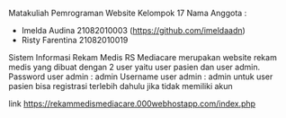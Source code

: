 Matakuliah Pemrograman Website
Kelompok 17
Nama Anggota : 
- Imelda Audina		    21082010003 (https://github.com/imeldaadn)
- Risty Farentina 		21082010019

Sistem Informasi Rekam Medis RS Mediacare merupakan website rekam medis yang dibuat dengan 2 user yaitu user pasien dan user admin.
Password user admin : admin
Username user admin : admin
untuk user pasien bisa registrasi terlebih dahulu jika tidak memiliki akun

link https://rekammedismediacare.000webhostapp.com/index.php
